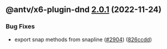 ## @antv/x6-plugin-dnd [2.0.1](https://github.com/antvis/x6/compare/@antv/x6-plugin-dnd@2.0.0...@antv/x6-plugin-dnd@2.0.1) (2022-11-24)


### Bug Fixes

* export snap methods from snapline ([#2904](https://github.com/antvis/x6/issues/2904)) ([826ccdd](https://github.com/antvis/x6/commit/826ccdd9a033486ad5b90d666340e46f6c266af7))
